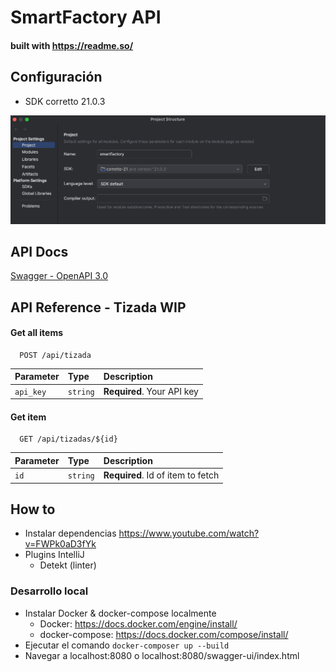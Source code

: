 # SmartFactory API
#### built with https://readme.so/
## Configuración

- SDK corretto 21.0.3

![img.png](readme1.png)

## API Docs
[Swagger - OpenAPI 3.0](http://localhost:8080/swagger-ui/index.html)

## API Reference - Tizada WIP

#### Get all items

```http
  POST /api/tizada
```

| Parameter | Type     | Description                |
| :-------- | :------- | :------------------------- |
| `api_key` | `string` | **Required**. Your API key |

#### Get item

```http
  GET /api/tizadas/${id}
```

| Parameter | Type     | Description                       |
| :-------- | :------- | :-------------------------------- |
| `id`      | `string` | **Required**. Id of item to fetch |

## How to

- Instalar dependencias https://www.youtube.com/watch?v=FWPk0aD3fYk
- Plugins IntelliJ
  - Detekt (linter)
### Desarrollo local
- Instalar Docker & docker-compose localmente
  - Docker: https://docs.docker.com/engine/install/
  - docker-compose: https://docs.docker.com/compose/install/
- Ejecutar el comando `docker-composer up --build`
- Navegar a localhost:8080 o localhost:8080/swagger-ui/index.html
